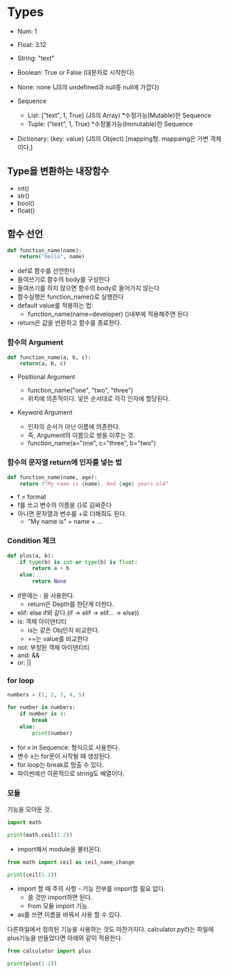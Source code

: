 # Types
 * Num: 1
 * Float: 3.12
 * String: "text"
 * Boolean: True or False (대문자로 시작한다)
 * None: none (JS의 undefined과 null중 null에 가깝다)
 * Sequence
   * List: ["text", 1, True] (JS의 Array) *수정가능(Mutable)한 Sequence
   * Tuple: ("text", 1, True) *수정불가능(Immutable)한 Sequence

 * Dictionary: {key: value} (JS의 Object) [mapping형. mappaing은 가변 객체이다.]

## Type을 변환하는 내장함수
 * int()
 * str()
 * bool()
 * float()

## 함수 선언
```python
def function_name(name):
    return("hello", name)
```
 * def로 함수를 선언한다
 * 들여쓰기로 함수의 body를 구성한다
 * 들여쓰기를 하지 않으면 함수의 body로 들어가지 않는다
 * 함수실행은 function_name()로 실행한다
 * default value를 적용하는 법: 
   * function_name(name=developer) ()내부에 적용해주면 된다
 * return은 값을 반환하고 함수를 종료한다.

 ### 함수의 Argument 
```python
def function_name(a, b, c):
    return(a, b, c)
```
 * Positional Argument
   * function_name("one", "two", "three")
   * 위치에 의존적이다. 넣은 순서대로 각각 인자에 할당된다.
     
 * Keyword Argument
   * 인자의 순서가 아닌 이름에 의존한다.
   * 즉, Argument의 이름으로 쌍을 이루는 것.
   * function_name(a="one", c="three", b="two")

 ### 함수의 문자열 return에 인자를 넣는 법
```python
def function_name(name, age):
    return f"My name is {name}. And {age} years old"
``` 
* f = format
* f를 쓰고 변수의 이름을 {}로 감싸준다
* 아니면 문자열과 변수를 +로 더해줘도 된다.
  * "My name is" + name + ...

### Condition 체크
```python
def plus(a, b):
    if type(b) is int or type(b) is float:
        return a + b
    else:
        return None
``` 
* if문에는 : 을 사용한다.
  * return은 Depth를 한단계 더한다.
* elif: else if와 같다.(if -> elif -> elif... -> else)) 
* is: 객체 아이덴티티
  * is는 같은 Obj인지 비교한다.
  * ==는 value를 비교한다
* not: 부정된 객체 아이덴티티
* and: &&
* or: ||

### for loop
```python
numbers = (1, 2, 3, 4, 5)

for number in numbers:
    if number is 4:
        break
    else:
        print(number)
``` 
* for x in Sequence: 형식으로 사용한다.
* 변수 x는 for문이 시작될 때 생성된다.
* for loop는 break로 멈출 수 있다.
* 파이썬에선 이론적으로 string도 배열이다.

### 모듈
기능을 모아둔 것.
```python
import math

print(math.ceil(1.2))
``` 
* import해서 module을 불러온다.

```python
from math import ceil as ceil_name_change

print(ceil(1.2))
``` 
* import 할 때 주의 사항 - 기능 전부를 import할 필요 없다.
  * 쓸 것만 import하면 된다.
  * from 모듈 import 기능.
* as를 쓰면 이름을 바꿔서 사용 할 수 있다.

다른파일에서 정의된 기능을 사용하는 것도 마찬가지다.
calculator.py라는 파일에 plus기능을 만들었다면 아래와 같이 적용한다.
```python
from calculator import plus

print(plus(1.2))
``` 

